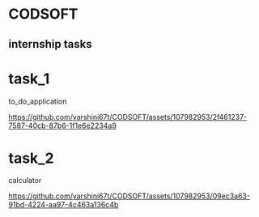 # CODSOFT
## internship tasks
# task_1
to_do_application

https://github.com/varshini67t/CODSOFT/assets/107982953/2f461237-7587-40cb-87b6-1f1e6e2234a9

# task_2
calculator

https://github.com/varshini67t/CODSOFT/assets/107982953/09ec3a63-91bd-4224-aa97-4c463a136c4b

